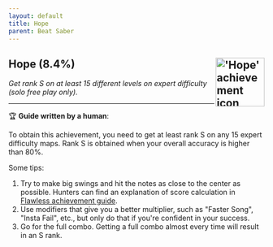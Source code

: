 ```yaml
---
layout: default
title: Hope
parent: Beat Saber
---
```


## Hope (8.4%) <img align="right" src="https://cdn.cloudflare.steamstatic.com/steamcommunity/public/images/apps/620980/0693e44f919c00a3d798fd4a7861a1c7f83aa44f.jpg" alt="'Hope' achievement icon" width="96" height="96">

_Get rank S on at least 15 different levels on expert difficulty (solo free play only)._

---

:trophy: **Guide written by a human**:

To obtain this achievement, you need to get at least rank S on any 15 expert difficulty maps. Rank S is obtained when your overall accuracy is higher than 80%.

Some tips:
1. Try to make big swings and hit the notes as close to the center as possible. Hunters can find an explanation of score calculation in [Flawless achievement guide](Flawless.md).
3. Use modifiers that give you a better multiplier, such as "Faster Song", "Insta Fail", etc., but only do that if you're confident in your success.
4. Go for the full combo. Getting a full combo almost every time will result in an S rank.

